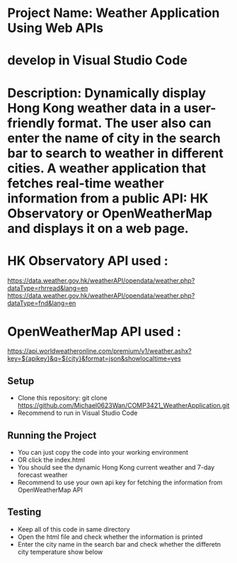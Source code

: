 # Project Name:  Weather Application Using Web APIs
# develop in Visual Studio Code 
# Description:  Dynamically display Hong Kong weather data in a user-friendly format. The user also can enter the name of city in the search bar to search to weather in different cities.  A weather application that fetches real-time weather information from a public API: HK Observatory or OpenWeatherMap and displays it on a web page. 

# HK Observatory API used :
https://data.weather.gov.hk/weatherAPI/opendata/weather.php?dataType=rhrread&lang=en
https://data.weather.gov.hk/weatherAPI/opendata/weather.php?dataType=fnd&lang=en

# OpenWeatherMap API used :
https://api.worldweatheronline.com/premium/v1/weather.ashx?key=${apikey}&q=${city}&format=json&showlocaltime=yes

## Setup 
 - Clone this repository: git clone https://github.com/Michael0623Wan/COMP3421_WeatherApplication.git
 - Recommend to run in Visual Studio Code
## Running the Project
 - You can just copy the code into your working environment 
 - OR click the index.html
 - You should see the dynamic Hong Kong current weather and 7-day forecast weather
 - Recommend to use your own api key for fetching the information from OpenWeatherMap API
## Testing 
 - Keep all of this code in same directory
 - Open the html file and check whether the information is printed
 - Enter the city name in the search bar and check whether the differetn city temperature show below

